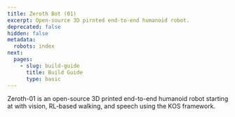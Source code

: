```yaml
---
title: Zeroth Bot (01)
excerpt: Open-source 3D pirnted end-to-end humanoid robot.
deprecated: false
hidden: false
metadata:
  robots: index
next:
  pages:
    - slug: build-guide
      title: Build Guide
      type: basic
---
```

<Embed typeOfEmbed="youtube" url="https://www.youtube.com/watch?v=O6zqIltJcVw" html="%3Ciframe%20class%3D%22embedly-embed%22%20src%3D%22%2F%2Fcdn.embedly.com%2Fwidgets%2Fmedia.html%3Fsrc%3Dhttps%253A%252F%252Fwww.youtube.com%252Fembed%252FO6zqIltJcVw%253Ffeature%253Doembed%26display_name%3DYouTube%26url%3Dhttps%253A%252F%252Fwww.youtube.com%252Fwatch%253Fv%253DO6zqIltJcVw%26image%3Dhttps%253A%252F%252Fi.ytimg.com%252Fvi%252FO6zqIltJcVw%252Fhqdefault.jpg%26type%3Dtext%252Fhtml%26schema%3Dyoutube%22%20width%3D%22854%22%20height%3D%22480%22%20scrolling%3D%22no%22%20title%3D%22YouTube%20embed%22%20frameborder%3D%220%22%20allow%3D%22autoplay%3B%20fullscreen%3B%20encrypted-media%3B%20picture-in-picture%3B%22%20allowfullscreen%3D%22true%22%3E%3C%2Fiframe%3E" href="https://www.youtube.com/watch?v=O6zqIltJcVw" providerUrl="https://www.youtube.com/" providerName="YouTube" />

Zeroth-01 is an open-source 3D printed end-to-end humanoid robot starting at with vision, RL-based walking, and speech using the KOS framework.